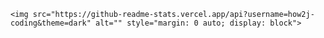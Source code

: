     <img src="https://github-readme-stats.vercel.app/api?username=how2j-coding&theme=dark" alt="" style="margin: 0 auto; display: block">
